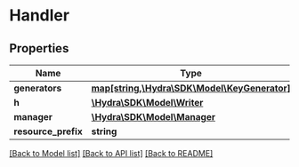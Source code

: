 # Handler

## Properties
Name | Type | Description | Notes
------------ | ------------- | ------------- | -------------
**generators** | [**map[string,\Hydra\SDK\Model\KeyGenerator]**](KeyGenerator.md) |  | [optional] 
**h** | [**\Hydra\SDK\Model\Writer**](Writer.md) |  | [optional] 
**manager** | [**\Hydra\SDK\Model\Manager**](Manager.md) |  | [optional] 
**resource_prefix** | **string** |  | [optional] 

[[Back to Model list]](../README.md#documentation-for-models) [[Back to API list]](../README.md#documentation-for-api-endpoints) [[Back to README]](../README.md)


